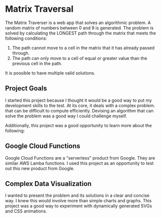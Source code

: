 # Matrix Traversal

The Matrix Traverser is a web app that solves an algorithmic problem.  A random matrix of numbers between 0 and 9 is generated.  The problem is solved by calculating the LONGEST path through the matrix that meets the following conditions:

1. The path cannot move to a cell in the matrix that it has already passed through.
2. The path can only move to a cell of equal or greater value than the previous cell in the path.

It is possible to have multiple valid solutions.

## Project Goals

I started this project because I thought it would be a good way to put my development skills to the test.  At its core, it deals with a complex problem. that can be difficult to compute efficiently.  Devising an algorithm that can solve the problem was a good way I could challenge myself.

Additionally, this project was a good opportunity to learn more about the following:

## Google Cloud Functions
 
 Google Cloud Functions are a "serverless" product from Google. 
 They are similar AWS Lamba functions.  I used this project as an opportunity to test out this new product from Google.

## Complex Data Visualization

I wanted to present the problem and its solutions in a clear and concise way.  I knew this would involve more than simple charts and graphs.  This project was a good way to experiment with dynamically generated SVGs and CSS animations.
